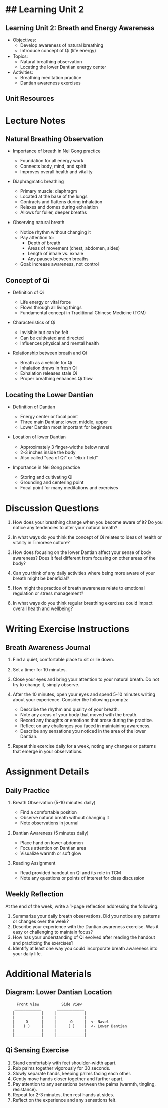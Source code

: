 # ## Learning Unit 2

## Learning Unit 2: Breath and Energy Awareness  
- Objectives:
  * Develop awareness of natural breathing
  * Introduce concept of Qi (life energy)
- Topics:
  * Natural breathing observation
  * Locating the lower Dantian energy center
- Activities:
  * Breathing meditation practice
  * Dantian awareness exercises

## Unit Resources

# Lecture Notes

## Natural Breathing Observation

- Importance of breath in Nei Gong practice
  * Foundation for all energy work
  * Connects body, mind, and spirit
  * Improves overall health and vitality

- Diaphragmatic breathing
  * Primary muscle: diaphragm
  * Located at the base of the lungs
  * Contracts and flattens during inhalation
  * Relaxes and domes during exhalation
  * Allows for fuller, deeper breaths

- Observing natural breath
  * Notice rhythm without changing it
  * Pay attention to:
    - Depth of breath
    - Areas of movement (chest, abdomen, sides)
    - Length of inhale vs. exhale
    - Any pauses between breaths
  * Goal: increase awareness, not control

## Concept of Qi

- Definition of Qi
  * Life energy or vital force
  * Flows through all living things
  * Fundamental concept in Traditional Chinese Medicine (TCM)

- Characteristics of Qi
  * Invisible but can be felt
  * Can be cultivated and directed
  * Influences physical and mental health

- Relationship between breath and Qi
  * Breath as a vehicle for Qi
  * Inhalation draws in fresh Qi
  * Exhalation releases stale Qi
  * Proper breathing enhances Qi flow

## Locating the Lower Dantian

- Definition of Dantian
  * Energy center or focal point
  * Three main Dantians: lower, middle, upper
  * Lower Dantian most important for beginners

- Location of lower Dantian
  * Approximately 3 finger-widths below navel
  * 2-3 inches inside the body
  * Also called "sea of Qi" or "elixir field"

- Importance in Nei Gong practice
  * Storing and cultivating Qi
  * Grounding and centering point
  * Focal point for many meditations and exercises

# Discussion Questions

1. How does your breathing change when you become aware of it? Do you notice any tendencies to alter your natural breath?

2. In what ways do you think the concept of Qi relates to ideas of health or vitality in Timorese culture?

3. How does focusing on the lower Dantian affect your sense of body awareness? Does it feel different from focusing on other areas of the body?

4. Can you think of any daily activities where being more aware of your breath might be beneficial?

5. How might the practice of breath awareness relate to emotional regulation or stress management?

6. In what ways do you think regular breathing exercises could impact overall health and wellbeing?

# Writing Exercise Instructions

## Breath Awareness Journal

1. Find a quiet, comfortable place to sit or lie down.

2. Set a timer for 10 minutes.

3. Close your eyes and bring your attention to your natural breath. Do not try to change it, simply observe.

4. After the 10 minutes, open your eyes and spend 5-10 minutes writing about your experience. Consider the following prompts:
   - Describe the rhythm and quality of your breath.
   - Note any areas of your body that moved with the breath.
   - Record any thoughts or emotions that arose during the practice.
   - Reflect on any challenges you faced in maintaining awareness.
   - Describe any sensations you noticed in the area of the lower Dantian.

5. Repeat this exercise daily for a week, noting any changes or patterns that emerge in your observations.

# Assignment Details

## Daily Practice

1. Breath Observation (5-10 minutes daily)
   - Find a comfortable position
   - Observe natural breath without changing it
   - Note observations in journal

2. Dantian Awareness (5 minutes daily)
   - Place hand on lower abdomen
   - Focus attention on Dantian area
   - Visualize warmth or soft glow

3. Reading Assignment
   - Read provided handout on Qi and its role in TCM
   - Note any questions or points of interest for class discussion

## Weekly Reflection

At the end of the week, write a 1-page reflection addressing the following:
1. Summarize your daily breath observations. Did you notice any patterns or changes over the week?
2. Describe your experience with the Dantian awareness exercise. Was it easy or challenging to maintain focus?
3. How has your understanding of Qi evolved after reading the handout and practicing the exercises?
4. Identify at least one way you could incorporate breath awareness into your daily life.

# Additional Materials

## Diagram: Lower Dantian Location

```
     Front View          Side View
    ____________       ____________
   |            |     |            |
   |            |     |            |
   |     O      |     |      O     |  <- Navel
   |    ( )     |     |     ( )    |  <- Lower Dantian
   |            |     |            |
   |____________|     |____________|

```

## Qi Sensing Exercise

1. Stand comfortably with feet shoulder-width apart.
2. Rub palms together vigorously for 30 seconds.
3. Slowly separate hands, keeping palms facing each other.
4. Gently move hands closer together and further apart.
5. Pay attention to any sensations between the palms (warmth, tingling, resistance).
6. Repeat for 2-3 minutes, then rest hands at sides.
7. Reflect on the experience and any sensations felt.